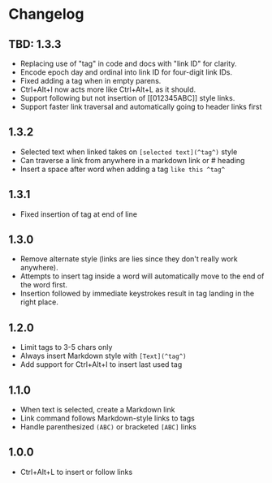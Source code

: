 # Changelog

## TBD: 1.3.3
- Replacing use of "tag" in code and docs with "link ID" for clarity.
- Encode epoch day and ordinal into link ID for four-digit link IDs.
- Fixed adding a tag when in empty parens.
- Ctrl+Alt+I now acts more like Ctrl+Alt+L as it should.
- Support following but not insertion of [[012345ABC]] style links.
- Support faster link traversal and automatically going to header links first

## 1.3.2
- Selected text when linked takes on `[selected text](^tag^)` style
- Can traverse a link from anywhere in a markdown link or # heading
- Insert a space after word when adding a tag `like this ^tag^`

## 1.3.1
- Fixed insertion of tag at end of line

## 1.3.0
- Remove alternate style (links are lies since they don't really work anywhere).
- Attempts to insert tag inside a word will automatically move to the end of the word first.
- Insertion followed by immediate keystrokes result in tag landing in the right place.

## 1.2.0
- Limit tags to 3-5 chars only
- Always insert Markdown style with `[Text](^tag^)`
- Add support for Ctrl+Alt+I to insert last used tag

## 1.1.0
- When text is selected, create a Markdown link
- Link command follows Markdown-style links to tags
- Handle parenthesized `(ABC)` or bracketed `[ABC]` links

## 1.0.0
- Ctrl+Alt+L to insert or follow links
